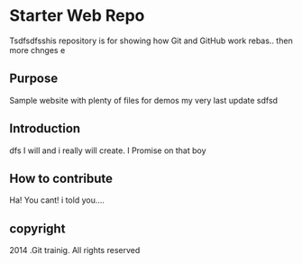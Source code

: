 # Starter Web Repo

Tsdfsdfsshis repository is for showing how Git and GitHub work
rebas.. then more chnges e
## Purpose

Sample website with plenty of files for demos
my very last update
sdfsd
## Introduction
dfs
I will and i really will create. I Promise on that boy

## How to contribute

Ha! You cant!
i told you....

## copyright

2014 .Git trainig. All rights reserved

